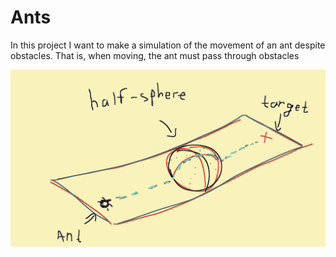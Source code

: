 # Ants
 
In this project I want to make a simulation of the movement of an ant despite obstacles. That is, when moving, the ant must pass through obstacles

![Idea](https://github.com/VladimirShat/Ants/blob/main/Screenshots%20and%20Art/Art/idea.png)
